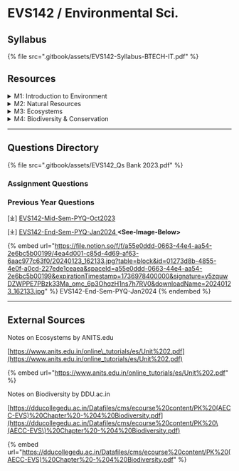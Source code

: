# EVS142 / Environmental Sci.

## Syllabus

{% file src=".gitbook/assets/EVS142-Syllabus-BTECH-IT.pdf" %}

## Resources

<details>

<summary>M1: Introduction to Environment</summary>

\[⤓]-[L1-Intro-to-Env](https://drive.google.com/file/d/1L9xnzoxprTUywF1RyTu7kSTm6H0R2dze/view?usp=drive_link)

\[⤓]-[L2-Env-Organisation](https://drive.google.com/file/d/1raHFwBwb8g85CdnTJWndL4tLKMjJ1iwT/view?usp=drive_link)

\[⤓]-[L3-Segments-of-Env](https://drive.google.com/file/d/1Py-vJpXPAkNlnrkudcRXe9Yw0KHwc2Q5/view?usp=drive_link)

\[⤓]-[L4-Lithosphere+Biosphere](https://drive.google.com/file/d/1DknjJ4ailhM39yQ54UJN8zjdkA6RUTFy/view?usp=drive_link)

\[⤓]-[L5-Communities-Movt+Conflicts](https://drive.google.com/file/d/1byNvqQlYv6wRprEJc1qPiujCHeqmKqMB/view?usp=drive_link)

\[⤓]-[L6-HumanRoles-Env-Ethics](https://drive.google.com/file/d/1CXYs4mQrqDXU16v-zFwoJN6kR6Muc8bZ/view?usp=drive_link)

</details>

<details>

<summary>M2: Natural Resources</summary>

\[⤓]-[L7-Intro-Natural-resources](https://drive.google.com/file/d/13ev0A5sub-huz7G7fdBo7k6QcYXt2Nb6/view?usp=drive_link)

\[⤓]-[L8-Renewable+NonRenewable](https://drive.google.com/file/d/14FCEuDQEq14ilomWadKZK1XYU8scuRtL/view?usp=drive_link)

\[⤓]-[L9-ForestResources-Types+Risks](https://drive.google.com/file/d/11lO0Fu6mKfEy7n-8TgDnzOli5rum2sNB/view?usp=drive_link)

\[⤓]-[L10-ForestResources-Exploitation](https://drive.google.com/file/d/18nRiiRPGyzjyTfKceqqcIqe1mJwyO5Cu/view?usp=drive_link)

\[⤓]-[L11-TimberExtraction-Mines-Dams](https://drive.google.com/file/d/1ZM3i1bYQKa2cSPuk4DpDAZfrRv0tR8ij/view?usp=drive_link)

\[⤓]-[L12-WaterResources-Part1](https://drive.google.com/file/d/1idzuxEtPAkAZlAtzLHyPbHHvohIyNg_3/view?usp=drive_link)

\[⤓]-[L13-WaterResources-Part2](https://drive.google.com/file/d/18itOg58Mqc8t0iXNU8NhBPRLWWJg3XOy/view?usp=drive_link)

\[⤓]-[L14-MineralResources-Part1](https://drive.google.com/file/d/1COATfQv8HG34vEOyAUyy2-Z6gbUxzlMI/view?usp=drive_link)

\[⤓]-[L15-MineralResources-Part2](https://drive.google.com/file/d/1eROFiQ5CBvzReZVUHw2P7bNTlTfMZaXO/view?usp=drive_link)

\[⤓]-[L16-FoodResources](https://drive.google.com/file/d/1bEAqeJLhWJepOvf_mqvgqLshMsxTiMQs/view?usp=drive_link)

\[⤓]-[L17-EnergyResources-Part1](https://drive.google.com/file/d/1EQQ1ZhQcEIJ50gOl8XyK9Ixa8rsYLWOi/view?usp=drive_link)

\[⤓]-[L18-EnergyResources-Part2](https://drive.google.com/file/d/1I2tno6VU7JX6qvmtpJXlKfMEOHWIPXY5/view?usp=drive_link)

\[⤓]-[L19-LandResources](https://drive.google.com/file/d/11qJuHWwGYKoth9FXOw9Dprbd2xYVFo-1/view?usp=drive_link)

\[⤓]-[L20-HumanRole-Conservation](https://drive.google.com/file/d/1ZOfSj2aaPQgvaBgDZ_NLArnWxGkCKdOj/view?usp=drive_link)

\[⤓]-[L21-SustainableLifestyle](https://drive.google.com/file/d/1STaoEv-6ym3SJsB3LKJWgolbbepafcLp/view?usp=drive_link)

</details>

<details>

<summary>M3: Ecosystems</summary>

\[⤓]-[L22-Ecosystem-concept](https://drive.google.com/file/d/1GS57SfpqyzgMwXB4BEbZph1SqODPya89/view?usp=drive_link)

\[⤓]-[L23-FoodChain-web-eco-pyramid](https://drive.google.com/file/d/1Y1KMgwO95dTvhlLWuHYYCmjPAJUdfUhb/view?usp=drive_link)

\[⤓]-[L24-Ecosystem-Types](https://drive.google.com/file/d/1vYZxU4PV8V8kkSDbKPvNb-nHSJGnuv7B/view?usp=drive_link)

</details>

<details>

<summary>M4: Biodiversity &#x26; Conservation</summary>

\[⤓]-[L25-Intro-to-Biodiversity](https://drive.google.com/file/d/1jesHyUAVYb8xgZwTCk-qT3XcTxbJ3bGj/view?usp=drive_link)

\[⤓]-[L26-Biogeographical\_classification](https://drive.google.com/file/d/15ho3QrmwxZvkffCZrdKniCAYF5PxJIIg/view?usp=drive_link)

\[⤓]-[L27-Biodiversity-Value](https://drive.google.com/file/d/1-MbovqHym__DmEabLJAKU2byAGKUhA3B/view?usp=drive_link)

\[⤓]-[L28-Hotspots](https://drive.google.com/file/d/1KCmUN3hK-fe-xatGf6z1ZJf2gcnnhiHJ/view?usp=drive_link)

\[⤓]-[L29-Threats](https://app.gitbook.com/s/YDFKNytv0No4lZEY4UoK/)

\[⤓]-[L30-Conservation](https://drive.google.com/file/d/1KaqJSTy4JZrJBT5aGgJ-GYJ3OqkZOLeY/view?usp=drive_link)

</details>

***

## Questions Directory

{% file src=".gitbook/assets/EVS142_Qs Bank 2023.pdf" %}

### Assignment Questions

### Previous Year Questions

\[⤓] [EVS142-Mid-Sem-PYQ-Oct2023](https://drive.google.com/file/d/11jCnO2fAMx45yw3hYNikXAQsM8TIo4Fp/view?usp=drive_link)

\[⤓] [EVS142-End-Sem-PYQ-Jan2024 ](https://drive.google.com/file/d/1iltEzwISZxNTXcb0AwRkhGWDNZPS1B-x/view?usp=drive_link)**\<See-Image-Below>**

{% embed url="https://file.notion.so/f/f/a55e0ddd-0663-44e4-aa54-2e6bc5b00199/4ea4d001-c85d-4d69-af63-6aac977c63f0/20240123_162133.jpg?table=block&id=01273d8b-4855-4e0f-a0cd-227ede1ceaea&spaceId=a55e0ddd-0663-44e4-aa54-2e6bc5b00199&expirationTimestamp=1736978400000&signature=y5zquwDZWPPE7PBzk33Ma_omc_6p3OhqzH1ns7h7RV0&downloadName=20240123_162133.jpg" %}
EVS142-End-Sem-PYQ-Jan2024
{% endembed %}

***

## External Sources

Notes on Ecosystems by ANITS.edu

[https://www.anits.edu.in/online\_tutorials/es/Unit%202.pdf](https://www.anits.edu.in/online_tutorials/es/Unit%202.pdf)

{% embed url="https://www.anits.edu.in/online_tutorials/es/Unit%202.pdf" %}

Notes on Biodiversity by DDU.ac.in

[https://dducollegedu.ac.in/Datafiles/cms/ecourse%20content/PK%20(AECC-EVS)%20Chapter%20-%204%20Biodiversity.pdf](https://dducollegedu.ac.in/Datafiles/cms/ecourse%20content/PK%20\(AECC-EVS\)%20Chapter%20-%204%20Biodiversity.pdf)

{% embed url="https://dducollegedu.ac.in/Datafiles/cms/ecourse%20content/PK%20(AECC-EVS)%20Chapter%20-%204%20Biodiversity.pdf" %}
